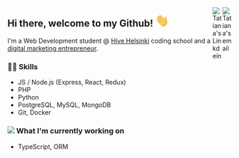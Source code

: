 <a href="mailto:tkuumola@gmail.com" target="_blank" rel="nofollow"><img align="right" alt="Tatiana's email" width="22px" src="https://cdn.jsdelivr.net/npm/simple-icons@3.12.4/icons/gmail.svg" /></a><a href="https://www.linkedin.com/in/tatianakuumola/" target="_blank" rel="nofollow"><img align="right" alt="Tatiana's Linkdein" width="22px" src="https://cdn.jsdelivr.net/npm/simple-icons@v3/icons/linkedin.svg" /></a>

## Hi there, welcome to my Github! <img src="https://github.com/ABSphreak/ABSphreak/blob/master/gifs/Hi.gif" width="30px">

I'm a Web Development student @ [Hive Helsinki](https://hive.fi) coding school and a [digital marketing entrepreneur](https://moonbitsconsulting.com/). 

### 👩‍💻 Skills 
- JS / Node.js (Express, React, Redux)
- PHP 
- Python
- PostgreSQL, MySQL, MongoDB
- Git, Docker

### <img src="https://media.giphy.com/media/WUlplcMpOCEmTGBtBW/giphy.gif" width="30"> What I'm currently working on
- TypeScript, ORM
